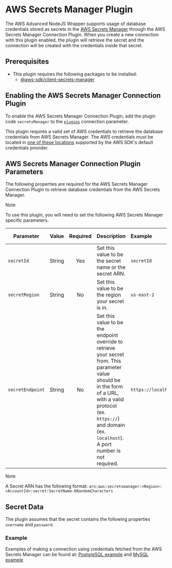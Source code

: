 # AWS Secrets Manager Plugin

The AWS Advanced NodeJS Wrapper supports usage of database credentials stored as secrets in the [AWS Secrets Manager](https://aws.amazon.com/secrets-manager/) through the AWS Secrets Manager Connection Plugin. When you create a new connection with this plugin enabled, the plugin will retrieve the secret and the connection will be created with the credentials inside that secret.

## Prerequisites

- This plugin requires the following packages to be installed:
  - [@aws-sdk/client-secrets-manager](https://docs.aws.amazon.com/AWSJavaScriptSDK/v3/latest/Package/-aws-sdk-client-secrets-manager/)

## Enabling the AWS Secrets Manager Connection Plugin

To enable the AWS Secrets Manager Connection Plugin, add the plugin code `secretsManager` to the [`plugins`](../UsingTheNodejsWrapper.md#connection-plugin-manager-parameters) connection parameter.

This plugin requires a valid set of AWS credentials to retrieve the database credentials from AWS Secrets Manager. The AWS credentials must be located in [one of these locations](https://docs.aws.amazon.com/AWSJavaScriptSDK/v3/latest/Package/-aws-sdk-credential-providers/#fromNodeProviderChain) supported by the AWS SDK's default credentials provider.

## AWS Secrets Manager Connection Plugin Parameters

The following properties are required for the AWS Secrets Manager Connection Plugin to retrieve database credentials from the AWS Secrets Manager.

> [!NOTE]  
> To use this plugin, you will need to set the following AWS Secrets Manager specific parameters.

| Parameter        | Value  | Required | Description                                                                                                                                                                                                                       | Example                  | Default Value |
| ---------------- | :----: | :------: | :-------------------------------------------------------------------------------------------------------------------------------------------------------------------------------------------------------------------------------- | :----------------------- | ------------- |
| `secretId`       | String |   Yes    | Set this value to be the secret name or the secret ARN.                                                                                                                                                                           | `secretId`               | `null`        |
| `secretRegion`   | String |    No    | Set this value to be the region your secret is in.                                                                                                                                                                                | `us-east-2`              | `us-east-1`   |
| `secretEndpoint` | String |    No    | Set this value to be the endpoint override to retrieve your secret from. This parameter value should be in the form of a URL, with a valid protocol (ex. `https://`) and domain (ex. `localhost`). A port number is not required. | `https://localhost:1234` | `null`        |

> [!NOTE]  
> A Secret ARN has the following format: `arn:aws:secretsmanager:<Region>:<AccountId>:secret:SecretName-6RandomCharacters`

## Secret Data

The plugin assumes that the secret contains the following properties `username` and `password`.

### Example

Examples of making a connection using credentials fetched from the AWS Secrets Manager can be found at:
[PostgreSQL example](../../../examples/aws_driver_example/aws_secrets_manager_postgresql_example.ts) and [MySQL example](../../../examples/aws_driver_example/aws_secrets_manager_mysql_example.ts)

